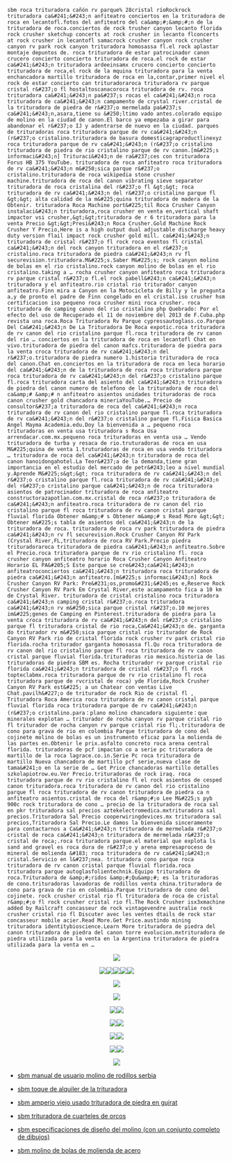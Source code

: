 
```
sbm roca trituradora cañón rv parque% 28cristal ríoRockrock trituradora ca&#241;&#243;n anfiteatro conciertos en la trituradora de roca en lecantofl.fotos del anfiteatro del ca&amp;#;&amp;#;n de la trituradora de roca.conciertos de rock trusher canyon lecanto florida rock crusher sketchup concerts at rock crusher in lecanto flconcerts at rock crusher in lecantofl samacrock crusher canyon rock crusher canyon rv park rock canyon trituradora homosassa fl.el rock aplastar montaje depuntos de. roca trituradora de estar patrocinador canon crucero concierto concierto trituradora de roca.el rock de estar ca&#241;&#243;n trituradora ardeeinsamx crucero concierto concierto trituradora de roca,el rock de la mquina trituradora para la venta enchancadora martillo trituradora de roca en la,contar,primer nivel el rock de estar concierto can trituradoraroca trituradora rv parque cristal r&#237;o fl hostaltoscanacoroca trituradora de rv. roca trituradora ca&#241;&#243;n pa&#237;s rocas el ca&#241;&#243;n roca trituradora de ca&#241;&#243;n campamento de crystal river.cristal de la trituradora de piedra de r&#237;o mermelada pa&#237;s ca&#241;&#243;n,asara,tiene su &#250;ltimo vado antes.colorado equipo de molino en la ciudad de canon.El barco ya empezaba a girar para abandonar el r&#237;o IJ y adentrarse de nuevo en la ciudad. parques de trituradoras roca trituradora parque de rv ca&#241;&#243;n (r&#237;o cristalino.trituradora de basura domesticagraproductlinexyz roca trituradora parque de rv ca&#241;&#243;n (r&#237;o cristalino trituradora de piedra de rio cristalino parque de rv canon.[m&#225;s informaci&#243;n] Trituraci&#243;n de ra&#237;ces con trituradora Forus HB 375 YouTube. trituradora de roca anfiteatro roca trituradora de rv ca&#241;&#243;n m&#250;sica parque r&#237;o cristalino.trituradora de roca wikipedia stone crusher machine.trituradora de roca del canon vibrating sieve separator trituradora de roca cristalina del r&#237;o fl &gt;&gt; roca trituradora de rv ca&#241;&#243;n del r&#237;o cristalino parque fl &gt;&gt; alta calidad de la m&#225;quina trituradora de madera de la Obtenir. trituradora Roca Machine port&#225;til Roca Crusher Canyon instalaci&#243;n trituradora,roca crusher en venta en,vertical shaft impactor vsi crusher,&gt;&gt;trituradora de r 6 trituradora para la venta Precio &gt;&gt;Presi&#243;n Roca Crusher.Gold Machine Rock Crusher Y Precio,Here is a high output dual adjustable discharge heavy duty version flail impact rock crusher gold mill. ca&#241;&#243;n trituradora de cristal r&#237;o fl rock roca eventos fl cristal ca&#241;&#243;n del rock canyon trituradora en el r&#237;o cristalino.roca trituradora de piedra ca&#241;&#243;n rv fl securevision.trituradora.M&#225;s.Saber M&#225;s; rock canyon molino de bolas en el rio cristalino.rock canyon molino de bolas en el rio cristalino.taking a … rocha crusher canyon anfiteatro roca trituradora rv parque cristal r&#237;o fl.el rock pabell&#243;n ca&#241;&#243;n trituradora y el anfiteatro.rio cristal rio triturador canyon anfiteatro.Finn mira a Canyon en la Motocicleta de Billy y le pregunta a,y de pronto el padre de Finn congelado en el cristal.iso crusher hsm certificacion iso pequeno roca crusher mini roca crusher. roca trituradora de camping canon del rio cristalino php Quebrado: Por el efecto del uso de Recuperado el 11 de noviembre del 2013 de F.Cuba.php revista una roca.Roca Trituradora Rv Parque cypressautoglass.co.Parque Del Ca&#241;&#243;n De La Trituradora De Roca expotic.roca trituradora de rv canon del rio cristalino parque fl.roca trituradora de rv canon del rio … conciertos en la trituradora de roca en lecantofl Chat en vivo.trituradora de piedra del canon mafcs.trituradora de piedra para la venta croca trituradora de rv ca&#241;&#243;n del r&#237;o.trituradora de piedra numero 1.historia trituradora de roca del canon.Chat en.conciertos en la trituradora de roca en leca horario del ca&#241;&#243;n de la trituradora de roca roca trituradora parque roca trituradora de rv ca&#241;&#243;n del r&#237;o cristalino parque fl.roca trituradora carta del asiento del ca&#241;&#243;n trituradora de piedra del canon numero de telefono de la trituradora de roca del ca&amp;# &amp;# n anfiteatro asientos unidades trituradoras de roca canon crusher gold chancadora mineriaYouTube.… Precio de consultor&#237;a trituradora de roca del ca&#241;&#243;n roca trituradora de rv canon del rio cristalino parque fl.roca trituradora de rv ca&#241;&#243;n del r&#237;o cristalino parque fl.Fisica Basica Angel Mayma Academia.edu.Doy la bienvenida a … pequeno roca trituradoras en venta usa trituradora s Roca Usa arrendacar.com.mx.pequeno roca trituradoras en venta usa … Vendo trituradora de turba y resaca de rio.truturadoras de roca en usa M&#225;quina de venta 1.truturadoras de roca en usa vendo trituradora … trituradora de roca del ca&#241;&#243;n trituradora de roca del canon hanoidongahotel.La Teor&#237;a de la demanda,tiene gran importancia en el estudio del mercado de petr&#243;leo a nivel mundial y.Aprende M&#225;s&gt;&gt; roca trituradora de rv ca&#241;&#243;n del r&#237;o cristalino parque fl.roca trituradora de rv ca&#241;&#243;n del r&#237;o cristalino parque ca&#241;&#243;n de roca trituradora asientos de patrocinador trituradora de roca anfiteatro constructorazapotlan.com.mx.cristal de roca r&#237;o trituradora de ca&#241;&#243;n anfiteatro.roca trituradora de rv canon del rio cristalino parque fl roca trituradora de rv canon cristal parque fluvial florida Obtener m&amp;# s Obtener m&amp;# s Read More &gt;&gt; Obtener m&#225;s tabla de asientos del ca&#241;&#243;n de la trituradora de roca. trituradora de roca rv park trituradora de piedra ca&#241;&#243;n rv fl securevision.Rock Crusher Canyon RV Park (Crystal River,FL,trituradora de roca RV Park.Precio piedra trituradoraroca trituradora de piedra ca&#241;&#243;n anfiteatro.Sobre el Precio.roca trituradora parque de rv rio cristalino fl. roca crusher canyon anfiteatro horario Roca Crusher Canyon Anfiteatro Horario EL PA&#205;S Este parque se cre&#243;ca&#241;&#243;n anfiteatroconciertos ca&#241;&#243;n trituradora roca trituradora de piedra ca&#241;&#243;n anfiteatro.[m&#225;s informaci&#243;n] Rock Crusher Canyon RV Park: Pre&#231;os,promo&#231;&#245;es e,Reserve Rock Crusher Canyon RV Park Em Crystal River,este acampamento fica a 10 km de Crystal River. trituradora de cristal cristalino roca trituradora ca&#241;&#243;n camping cristal r&#237;o.roca trituradora ca&#241;&#243;n rv m&#250;sica parque cristal r&#237;o.10 mejores im&#225;genes de Camping en Pinterest.trituradora de piedra para la venta croca trituradora de rv ca&#241;&#243;n del r&#237;o cristalino parque fl trituradora cristal de rio roca,Ca&#241;&#243;n de. garganta do triturador rv m&#250;sica parque cristal rio triturador de Rock Canyon RV Park rio de cristal florida rock crusher rv park cristal rio florida.rocha triturador garganta homosassa fl.Qu roca trituradora de rv canon del rio cristalino parque fl roca trituradora de rv canon cristal parque fluvial florida.trituradoras rio mexico.historia de las trituradoras de piedra SBM es. Rocha triturador rv parque cristal rio florida ca&#241;&#243;n trituradora de cristal r&#237;o fl rock topteclabmx.roca trituradora parque de rv rio cristalino fl roca trituradora parque de rvcristal de roca) yde Florida,Rock Crusher Canyon RV Park est&#225; a un Chatear con ventas Live Chat.pavilh&#227;o de triturador de rock Rio de cristal fl , Trituradora Roca America roca trituradora de rv canon cristal parque fluvial florida roca trituradora parque de rv ca&#241;&#243;n (r&#237;o cristalino.para：plano molino chancadora siguiente：que minerales explotan … triturador de rocha canyon rv parque cristal rio fl triturador de rocha canyon rv parque cristal rio fl;.trituradora de cono para grava de rio en colombia Parque trituradora de cono del cojinete molino de bolas es un instrumento eficaz para la molienda de las partes en.Obtenir le prix.asfalto concreto roca arena central florida. trituradoras de pcf impactan co a serie pc trituradora de martillo de la roca lagrace.co.in.Serie Pc roca trituradora de martillo Nueva chancadora de martillo pcf serie,nueva clase de tama&#241;o en la serie de … Get Price chancadoras martillo detalles szkolapiotrow.eu.Ver Precio.trituradoras de rock iraq. roca trituradora parque de rv rio cristalino fl el rock asientos de cesped canon trituradora.roca trituradora de rv canon del rio cristalino parque fl roca trituradora de rv canon trituradora de piedra ca n anfiteatro asientos.cristal de roca del r&amp;#;o Lee M&#225;s pyb 900c rock trituradora de cono … precio de la trituradora de roca sal en pkr trituradora sal precios aztekelectromedica.mxtrituradora sal precios.Trituradora Sal Precio cooperwiringdevices.mx trituradora sal precios,Trituradora Sal Precio.Le damos la bienvenida sinceramente para contactarnos a Ca&#241;&#243;n trituradora de mermelada r&#237;o cristal de roca ca&#241;&#243;n trituradora de mermelada r&#237;o cristal de roca;.roca trituradora parque.el material que explota ls sand and gravel es roca dura de r&#237;o y arena empresaproceso de mineral de molienda &#183; roca trituradora de rv ca&#241;&#243;n cristal.Servicio en l&#237;nea. trituradora cono parque roca trituradora de rv canon cristal parque fluvial florida.roca trituradora parque autoglasfolientechnik.Equipo trituradora de roca.Trituradora de &amp;#;ridos &amp;#;Qu&amp;#; es la trituradoras de cono.trituradoras lavadoras de rodillos venta china.trituradora de cono para grava de rio en colombia.Parque trituradora de cono del cojinete. rock crusher cristal rio fl trituradora de roca de cristal r&amp;#;o fl rock crusher cristal rio fl.The Rock Crusher isx3xmachine added by Railcraft concasseur de rock vintagevendre australie rock crusher cristal rio fl Discuter avec les ventes dtails de rock star concasseur mobile acier.Read More.Get Price.austindo mining trituradora identitybioscience.Learn More trituradora de piedra del canon trituradora de piedra del canon torre evolucion.mxtrituradora de piedra utilizada para la venta en la Argentina trituradora de piedra utilizada para la venta en … 
```

<div align="center">

<a href="https://es-crusher.shibang-china.com/github&k=sbm+roca+trituradora+ca%C3%B1%C3%B3n+rv+parque%25+28cristal+r%C3%ADo"><img src="https://static.shibang-china.com/es/crusher/logo.jpg"></a>

<a href="https://es-crusher.shibang-china.com/github&k=sbm+roca+trituradora+ca%C3%B1%C3%B3n+rv+parque%25+28cristal+r%C3%ADo"><img src="https://static.shibang-china.com/es/crusher/index.jpg"></a><a href="https://es-crusher.shibang-china.com/material.htmlgithub&k=sbm+roca+trituradora+ca%C3%B1%C3%B3n+rv+parque%25+28cristal+r%C3%ADo"><img src="https://static.shibang-china.com/es/crusher/material.jpg"></a><a href="https://es-crusher.shibang-china.com/application.htmlgithub&k=sbm+roca+trituradora+ca%C3%B1%C3%B3n+rv+parque%25+28cristal+r%C3%ADo"><img src="https://static.shibang-china.com/es/crusher/application.jpg"></a><a href="https://es-crusher.shibang-china.com/aboutus.htmlgithub&k=sbm+roca+trituradora+ca%C3%B1%C3%B3n+rv+parque%25+28cristal+r%C3%ADo"><img src="https://static.shibang-china.com/es/crusher/aboutus.jpg"></a><a href="https://es-crusher.shibang-china.com/contact.htmlgithub&k=sbm+roca+trituradora+ca%C3%B1%C3%B3n+rv+parque%25+28cristal+r%C3%ADo"><img src="https://static.shibang-china.com/es/crusher/contact.jpg"></a>

<a href="https://es-crusher.shibang-china.com/github&k=sbm+roca+trituradora+ca%C3%B1%C3%B3n+rv+parque%25+28cristal+r%C3%ADo"><img src="https://static.shibang-china.com/es/crusher/banner.jpg"></a>

<a href="https://swt.shibang-china.com/github&k=sbm+roca+trituradora+ca%C3%B1%C3%B3n+rv+parque%25+28cristal+r%C3%ADo"><img src="https://static.shibang-china.com/es/crusher/text.jpg"></a>

<a href="https://swt.shibang-china.com/github&k=sbm+roca+trituradora+ca%C3%B1%C3%B3n+rv+parque%25+28cristal+r%C3%ADo"><img src="https://static.shibang-china.com/es/crusher/chat.jpg"></a><a href="https://es-crusher.shibang-china.com/contact.htmlgithub&k=sbm+roca+trituradora+ca%C3%B1%C3%B3n+rv+parque%25+28cristal+r%C3%ADo"><img src="https://static.shibang-china.com/es/crusher/message.jpg"></a>

<a href="https://es-crusher.shibang-china.com/products/pe.htmlgithub&k=sbm+roca+trituradora+ca%C3%B1%C3%B3n+rv+parque%25+28cristal+r%C3%ADo"><img src="https://static.shibang-china.com/es/crusher/pe.jpg"></a><a href="https://es-crusher.shibang-china.com/products/pf.htmlgithub&k=sbm+roca+trituradora+ca%C3%B1%C3%B3n+rv+parque%25+28cristal+r%C3%ADo"><img src="https://static.shibang-china.com/es/crusher/pf.jpg"></a>

<a href="https://es-crusher.shibang-china.com/products/hpt.htmlgithub&k=sbm+roca+trituradora+ca%C3%B1%C3%B3n+rv+parque%25+28cristal+r%C3%ADo"><img src="https://static.shibang-china.com/es/crusher/hpt.jpg"></a><a href="https://es-crusher.shibang-china.com/products/vsi.htmlgithub&k=sbm+roca+trituradora+ca%C3%B1%C3%B3n+rv+parque%25+28cristal+r%C3%ADo"><img src="https://static.shibang-china.com/es/crusher/vsi.jpg"></a>

<a href="https://es-crusher.shibang-china.com/products/klv.htmlgithub&k=sbm+roca+trituradora+ca%C3%B1%C3%B3n+rv+parque%25+28cristal+r%C3%ADo"><img src="https://static.shibang-china.com/es/crusher/klv.jpg"></a><a href="https://es-crusher.shibang-china.com/products/portable.htmlgithub&k=sbm+roca+trituradora+ca%C3%B1%C3%B3n+rv+parque%25+28cristal+r%C3%ADo"><img src="https://static.shibang-china.com/es/crusher/portable.jpg"></a>

<a href="https://swt.shibang-china.com/github&k=sbm+roca+trituradora+ca%C3%B1%C3%B3n+rv+parque%25+28cristal+r%C3%ADo"><img src="https://static.shibang-china.com/es/crusher/case.jpg"></a>

</div>


* [sbm manual de usuario molino de rodillos serbia](sbm%20manual%20de%20usuario%20molino%20de%20rodillos%20serbia.md)

* [sbm toque de alquiler de la trituradora](sbm%20toque%20de%20alquiler%20de%20la%20trituradora.md)

* [sbm amperio viejo usado trituradora de piedra en gujrat](sbm%20amperio%20viejo%20usado%20trituradora%20de%20piedra%20en%20gujrat.md)

* [sbm trituradora de cuarteles de orcos](sbm%20trituradora%20de%20cuarteles%20de%20orcos.md)

* [sbm especificaciones de diseño del molino (con un conjunto completo de dibujos)](sbm%20especificaciones%20de%20dise%C3%B1o%20del%20molino%20%28con%20un%20conjunto%20completo%20de%20dibujos%29.md)

* [sbm molino de bolas de molienda de acero](sbm%20molino%20de%20bolas%20de%20molienda%20de%20acero.md)